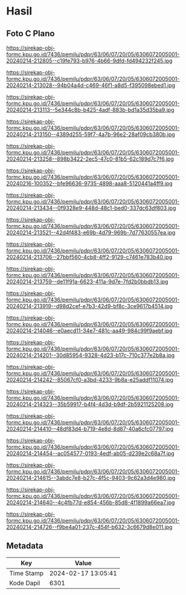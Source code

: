 # Hasil

## Foto C Plano

https://sirekap-obj-formc.kpu.go.id/7436/pemilu/pdpr/63/06/07/20/05/6306072005001-20240214-212805--c19fe793-b976-4b66-9dfd-fd494232f245.jpg

https://sirekap-obj-formc.kpu.go.id/7436/pemilu/pdpr/63/06/07/20/05/6306072005001-20240214-213028--94b04a4d-c469-46f1-a8d5-f395098ebed1.jpg

https://sirekap-obj-formc.kpu.go.id/7436/pemilu/pdpr/63/06/07/20/05/6306072005001-20240214-213113--5e344c8b-b425-4adf-883b-bd1a35d35ba9.jpg

https://sirekap-obj-formc.kpu.go.id/7436/pemilu/pdpr/63/06/07/20/05/6306072005001-20240214-213150--4389d255-59f7-4a7b-96e2-28af09cb380b.jpg

https://sirekap-obj-formc.kpu.go.id/7436/pemilu/pdpr/63/06/07/20/05/6306072005001-20240214-213258--898b3422-2ec5-47c0-81b5-62c189d7c7f6.jpg

https://sirekap-obj-formc.kpu.go.id/7436/pemilu/pdpr/63/06/07/20/05/6306072005001-20240216-100352--bfe96636-9735-4898-aaa8-5120441a4ff9.jpg

https://sirekap-obj-formc.kpu.go.id/7436/pemilu/pdpr/63/06/07/20/05/6306072005001-20240214-213434--0f9328e9-448d-48c1-bed0-337dc63df803.jpg

https://sirekap-obj-formc.kpu.go.id/7436/pemilu/pdpr/63/06/07/20/05/6306072005001-20240214-213521--42d4f483-e69b-4d79-969b-7d77630557ea.jpg

https://sirekap-obj-formc.kpu.go.id/7436/pemilu/pdpr/63/06/07/20/05/6306072005001-20240214-213706--27bbf560-4cb8-4ff2-9129-c7461e783b40.jpg

https://sirekap-obj-formc.kpu.go.id/7436/pemilu/pdpr/63/06/07/20/05/6306072005001-20240214-213759--de11f91a-6623-411a-9d7e-7fd2b0bbdb13.jpg

https://sirekap-obj-formc.kpu.go.id/7436/pemilu/pdpr/63/06/07/20/05/6306072005001-20240214-213919--d98d2cef-e7b3-42d9-bf8c-3ce9617b4514.jpg

https://sirekap-obj-formc.kpu.go.id/7436/pemilu/pdpr/63/06/07/20/05/6306072005001-20240214-214046--e0aecd11-34e7-481c-aa49-984c99f9aebf.jpg

https://sirekap-obj-formc.kpu.go.id/7436/pemilu/pdpr/63/06/07/20/05/6306072005001-20240214-214201--30d85954-9328-4d23-b17c-710c377e2b8a.jpg

https://sirekap-obj-formc.kpu.go.id/7436/pemilu/pdpr/63/06/07/20/05/6306072005001-20240214-214242--85067cf0-a3bd-4233-9b8a-e25addf11074.jpg

https://sirekap-obj-formc.kpu.go.id/7436/pemilu/pdpr/63/06/07/20/05/6306072005001-20240214-214323--35b59917-b4f4-4d3d-b9df-2b5921125208.jpg

https://sirekap-obj-formc.kpu.go.id/7436/pemilu/pdpr/63/06/07/20/05/6306072005001-20240214-214410--48df83d4-b719-4e8d-8d87-40a6cfc07797.jpg

https://sirekap-obj-formc.kpu.go.id/7436/pemilu/pdpr/63/06/07/20/05/6306072005001-20240214-214454--ac054577-0193-4edf-ab05-d239e2c68a7f.jpg

https://sirekap-obj-formc.kpu.go.id/7436/pemilu/pdpr/63/06/07/20/05/6306072005001-20240214-214615--3abdc7e8-b27c-4f5c-9403-9c62a3d4e980.jpg

https://sirekap-obj-formc.kpu.go.id/7436/pemilu/pdpr/63/06/07/20/05/6306072005001-20240214-214640--4c4fb77d-e854-456b-85d8-4f1899a66ea7.jpg

https://sirekap-obj-formc.kpu.go.id/7436/pemilu/pdpr/63/06/07/20/05/6306072005001-20240214-214726--f9be4a01-237c-454f-b632-3c6679d8e011.jpg


## Metadata

| Key        | Value               |
| ---------- | ------------------- |
| Time Stamp | 2024-02-17 13:05:41 |
| Kode Dapil | 6301                |



